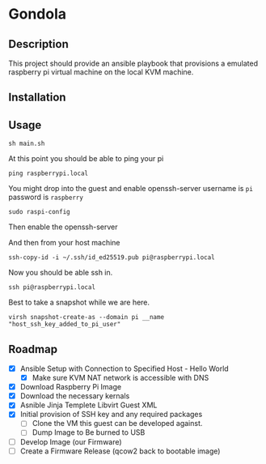 # Gondola

## Description
This project should provide an ansible playbook that provisions a
emulated raspberry pi virtual machine on the local KVM machine.

## Installation

## Usage

`sh main.sh`

At this point you should be able to ping your pi

`ping raspberrypi.local`

You might drop into the guest and enable openssh-server username is `pi` password is `raspberry`

`sudo raspi-config`

Then enable the openssh-server

And then from your host machine

``ssh-copy-id -i ~/.ssh/id_ed25519.pub pi@raspberrypi.local``

Now you should be able ssh in.

`ssh pi@raspberrypi.local`

Best to take a snapshot while we are here.

`virsh snapshot-create-as --domain pi __name "host_ssh_key_added_to_pi_user"`


## Roadmap

* [x] Ansible Setup with Connection to Specified Host - Hello World
    * [x] Make sure KVM NAT network is accessible with DNS
* [x] Download Raspberry Pi Image
* [x] Download the necessary kernals
* [x] Asnible Jinja Templete Libvirt Guest XML
* [x] Initial provision of SSH key and any required packages
    * [ ] Clone the VM this guest can be developed against.
    * [ ] Dump Image to Be burned to USB
* [ ] Develop Image (our Firmware)
* [ ] Create a Firmware Release (qcow2 back to bootable image)
